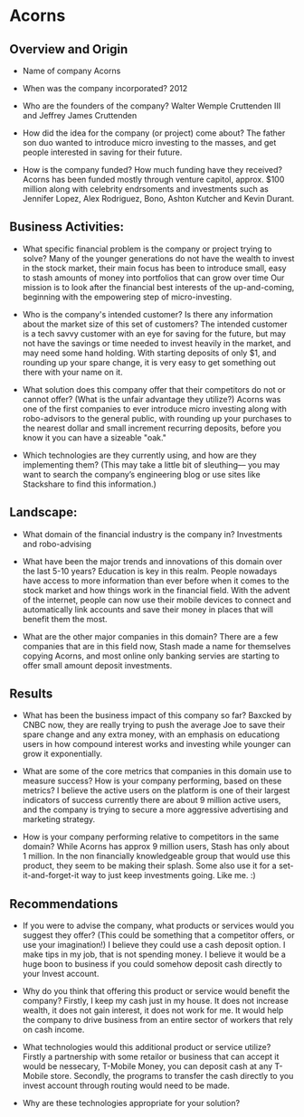 # Acorns

## Overview and Origin

* Name of company
Acorns

* When was the company incorporated?
2012

* Who are the founders of the company?
Walter Wemple Cruttenden III and Jeffrey James Cruttenden

* How did the idea for the company (or project) come about?
The father son duo wanted to introduce micro investing to the masses, and get people 
interested in saving for their future.

* How is the company funded? How much funding have they received?
Acorns has been funded mostly through venture capitol, approx. $100 million along with 
celebrity endrsoments and investments such as Jennifer Lopez, Alex Rodriguez, Bono, 
Ashton Kutcher and Kevin Durant.

## Business Activities:

* What specific financial problem is the company or project trying to solve?
Many of the younger generations do not have the wealth to invest in the stock market, 
their main focus has been to introduce small, easy to stash amounts of money into 
portfolios that can grow over time
Our mission is to look after the financial best interests of the up-and-coming, beginning
with the empowering step of micro-investing.

* Who is the company's intended customer?  Is there any information about the market size of this set of customers?
The intended customer is a tech savvy customer with an eye for saving for the future,
but may not have the savings or time needed to invest heavily in the market, and may need
some hand holding. With starting deposits
of only $1, and rounding up your spare change, it is very easy to get something out there
with your name on it.

* What solution does this company offer that their competitors do not or cannot offer? (What is the unfair advantage they utilize?) 
Acorns was one of the first companies to ever introduce micro investing along with
robo-advisors to the general public, with rounding up your purchases to the nearest dollar
and small increment recurring deposits, before you know it you can have a sizeable "oak."

* Which technologies are they currently using, and how are they implementing them? (This may take a little bit of sleuthing–– you may want to search the company’s engineering blog or use sites like Stackshare to find this information.)


## Landscape:

* What domain of the financial industry is the company in?
Investments and robo-advising

* What have been the major trends and innovations of this domain over the last 5-10 years?
Education is key in this realm. People nowadays have access to more information than
ever before when it comes to the stock market and how things work in the financial 
field. With the advent of the internet, people can now use their mobile devices to 
connect and automatically link accounts and save their money in places that will 
benefit them the most.

* What are the other major companies in this domain?
There are a few companies that are in this field now, Stash made a name for themselves 
copying Acorns, and most online only banking servies are starting to offer small amount
deposit investments.

## Results

* What has been the business impact of this company so far?
Baxcked by CNBC now, they are really trying to push the average Joe to save their spare
change and any extra money, with an emphasis on educationg users in how compound
interest works and investing while younger can grow it exponentially.

* What are some of the core metrics that companies in this domain use to measure success? How is your company performing, based on these metrics?
I believe the active users on the platform is one of their largest indicators of success
currently there are about 9 million active users, and the company is trying to secure a
more aggressive advertising and marketing strategy.

* How is your company performing relative to competitors in the same domain?
While Acorns has approx 9 million users, Stash has only about 1 million. In the non 
financially knowledgeable group that would use this product, they seem to be making their 
splash. Some also use it for a set-it-and-forget-it way to just keep investments going.
Like me. :)

## Recommendations

* If you were to advise the company, what products or services would you suggest they offer? (This could be something that a competitor offers, or use your imagination!)
I believe they could use a cash deposit option. I make tips in my job, that is not
spending money. I believe it would be a huge boon to business if you could somehow deposit
cash directly to your Invest account.

* Why do you think that offering this product or service would benefit the company?
Firstly, I keep my cash just in my house. It does not increase wealth, it does not gain
interest, it does not work for me. It would help the company to drive business from an entire sector of workers that rely on cash income.

* What technologies would this additional product or service utilize?
Firstly a partnership with some retailor or business that can accept it would be nessecary,
T-Mobile Money, you can deposit cash at any T-Mobile store. Secondly, the programs to 
transfer the cash directly to you invest account through routing would need to be made.

* Why are these technologies appropriate for your solution?